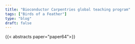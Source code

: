 ```yaml
---
title: "Bioconductor Carpentries global teaching program"
tags: ["Birds of a Feather"]
type: "blog"
draft: false
---
```


{{< abstracts paper="paper64">}}



